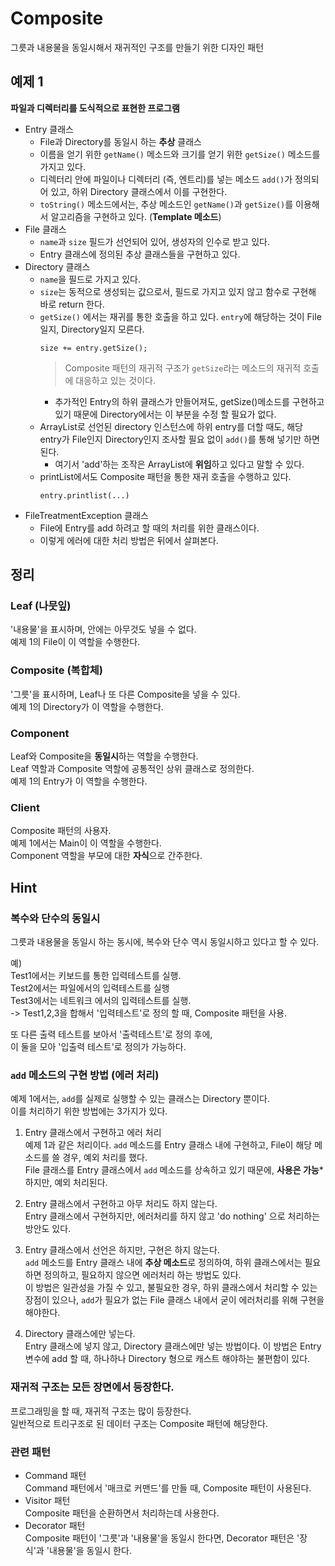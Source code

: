 # Composite  

그릇과 내용물을 동일시해서 재귀적인 구조를 만들기 위한 디자인 패턴  

## 예제 1

**파일과 디렉터리를 도식적으로 표현한 프로그램**  

* Entry 클래스  
    * File과 Directory를 동일시 하는 **추상** 클래스
    * 이름을 얻기 위한 ```getName()``` 메소드와 크기를 얻기 위한 ```getSize()``` 메소드를 가지고 있다.  
    * 디렉터리 안에 파일이나 디렉터리 (즉, 엔트리)를 넣는 메소드 ```add()```가 정의되어 있고, 하위 Directory 클래스에서 이를 구현한다.  
    * ```toString()``` 메소드에서는, 추상 메소드인 ```getName()```과 ```getSize()```를 이용해서 알고리즘을 구현하고 있다. (**Template 메소드**)
* File 클래스 
    *  ```name```과 ```size``` 필드가 선언되어 있어, 생성자의 인수로 받고 있다.  
    * Entry 클래스에 정의된 추상 클래스들을 구현하고 있다.
* Directory 클래스
    * ```name```을 필드로 가지고 있다. 
    * ```size```는 동적으로 생성되는 값으로서, 필드로 가지고 있지 않고 함수로 구현해 바로 return 한다.
    *  ```getSize()``` 에서는 재귀를 통한 호출을 하고 있다. ```entry```에 해당하는 것이 File일지, Directory일지 모른다.  
        ```
        size += entry.getSize();
        ```
        > Composite 패턴의 재귀적 구조가 ```getSize```라는 메소드의 재귀적 호출에 대응하고 있는 것이다.  
        * 추가적인 Entry의 하위 클래스가 만들어져도, getSize()메소드를 구현하고 있기 때문에 Directory에서는 이 부분을 수정 할 필요가 없다.
    * ArrayList로 선언된 directory 인스턴스에 하위 entry를 더할 때도, 해당 entry가 File인지 Directory인지 조사할 필요 없이 ```add()```를 통해 넣기만 하면된다.
        * 여기서 'add'하는 조작은 ArrayList에 **위임**하고 있다고 말할 수 있다.
    * printList에서도 Composite 패턴을 통한 재귀 호출을 수행하고 있다. 
        ``` 
        entry.printlist(...)
        ```
* FileTreatmentException 클래스
    * File에 Entry를 add 하려고 할 때의 처리를 위한 클래스이다.
    * 이렇게 에러에 대한 처리 방법은 뒤에서 살펴본다.

## 정리

### Leaf (나뭇잎)

'내용물'을 표시하며, 안에는 아무것도 넣을 수 없다.  
예제 1의 File이 이 역할을 수행한다.  

### Composite (복합체)  

'그릇'을 표시하며, Leaf나 또 다른 Composite을 넣을 수 있다.  
예제 1의 Directory가 이 역할을 수행한다.  

### Component  

Leaf와 Composite을 **동일시**하는 역할을 수행한다.  
Leaf 역할과 Composite 역할에 공통적인 상위 클래스로 정의한다.  
예제 1의 Entry가 이 역할을 수행한다. 

### Client

Composite 패턴의 사용자.  
예제 1에서는 Main이 이 역할을 수행한다.  
Component 역할을 부모에 대한 **자식**으로 간주한다.  

## Hint

### 복수와 단수의 동일시  

그릇과 내용물을 동일시 하는 동시에, 복수와 단수 역시 동일시하고 있다고 할 수 있다.  

예)  
Test1에서는 키보드를 통한 입력테스트를 실행.  
Test2에서는 파일에서의 입력테스트를 실행  
Test3에서는 네트워크 에서의 입력테스트를 실행.  
 -> Test1,2,3을 합해서 '입력테스트'로 정의 할 때, Composite 패턴을 사용. 

또 다른 출력 테스트를 보아서 '출력테스트'로 정의 후에,  
이 둘을 모아 '입출력 테스트'로 정의가 가능하다.  

### ```add``` 메소드의 구현 방법 (에러 처리)  

예제 1에서는, ```add```를 실제로 실행할 수 있는 클래스는 Directory 뿐이다.  
이를 처리하기 위한 방법에는 3가지가 있다. 

1. Entry 클래스에서 구현하고 에러 처리  
예제 1과 같은 처리이다. ```add``` 메소드를 Entry 클래스 내에 구현하고, File이 해당 메소드를 쓸 경우, 예외 처리를 했다.  
File 클래스를 Entry 클래스에서 ```add``` 메소드를 상속하고 있기 때문에, **사용은 가능*** 하지만, 예외 처리된다.  

2. Entry 클래스에서 구현하고 아무 처리도 하지 않는다.  
Entry 클래스에서 구현하지만, 에러처리를 하지 않고 'do nothing' 으로 처리하는 방안도 있다.  

3. Entry 클래스에서 선언은 하지만, 구현은 하지 않는다.  
```add``` 메소드를 Entry 클래스 내에 **추상 메소드**로 정의하여, 하위 클래스에서는 필요하면 정의하고, 필요하지 않으면 에러처리 하는 방법도 있다.  
이 방법은 일관성을 가질 수 있고, 불필요한 경우, 하위 클래스에서 처리할 수 있는 장점이 있으나,  ```add```가 필요가 없는 File 클래스 내에서 굳이 에러처리를 위해 구현을 해야한다.  

4. Directory 클래스에만 넣는다.  
Entry 클래스에 넣지 않고, Directory 클래스에만 넣는 방법이다. 이 방법은 Entry 변수에 add 할 때, 하나하나 Directory 형으로 캐스트 해야하는 불편함이 있다.  


### 재귀적 구조는 모든 장면에서 등장한다.  

프로그래밍을 할 때, 재귀적 구조는 많이 등장한다.  
일반적으로 트리구조로 된 데이터 구조는 Composite 패턴에 해당한다.  

### 관련 패턴

* Command 패턴  
Command 패턴에서 '매크로 커맨드'를 만들 때, Composite 패턴이 사용된다.    
* Visitor 패턴  
Composite 패턴을 순환하면서 처리하는데 사용한다.    
* Decorator 패턴  
Composite 패턴이 '그릇'과 '내용물'을 동일시 한다면, Decorator 패턴은 '장식'과 '내용물'을 동일시 한다.